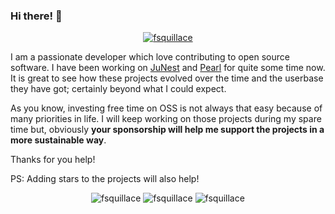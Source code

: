 ### Hi there! 👋

<!--
**fsquillace/fsquillace** is a ✨ _special_ ✨ repository because its `README.md` (this file) appears on your GitHub profile.

Here are some ideas to get you started:

- 🔭 I’m currently working on ...
- 🌱 I’m currently learning ...
- 👯 I’m looking to collaborate on ...
- 🤔 I’m looking for help with ...
- 💬 Ask me about ...
- 📫 How to reach me: ...
- 😄 Pronouns: ...
- ⚡ Fun fact: ...
-->

<p align="center"> <a href="https://github.com/ryo-ma/github-profile-trophy"><img src="https://github-profile-trophy.vercel.app/?username=fsquillace" alt="fsquillace" /></a> </p>

I am a passionate developer which love contributing to open source software. I have been working on [JuNest](https://github.com/fsquillace/junest) and [Pearl](https://github.com/pearl-core/pearl) for quite some time now. It is great to see how these projects evolved over the time and the userbase they have got; certainly beyond what I could expect.

As you know, investing free time on OSS is not always that easy because of many priorities in life. I will keep working on those projects during my spare time but, obviously **your sponsorship will help me support the projects in a more sustainable way**.

Thanks for you help!

PS: Adding stars to the projects will also help!


<p align="center">
  <img src="https://github-readme-stats.vercel.app/api/top-langs?username=fsquillace&show_icons=true&locale=en&layout=compact" alt="fsquillace" />
  <img src="https://github-readme-stats.vercel.app/api?username=fsquillace&show_icons=true&locale=en" alt="fsquillace" />
  <img src="https://github-readme-streak-stats.herokuapp.com/?user=fsquillace&" alt="fsquillace" />
</p>
